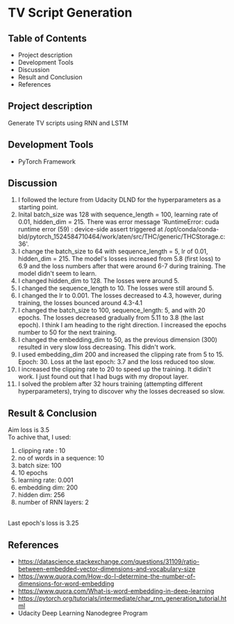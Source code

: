 # TV Script Generation

## Table of Contents
* Project description
* Development Tools
* Discussion
* Result and Conclusion
* References

## Project description
Generate TV scripts using RNN and LSTM

## Development Tools
* PyTorch Framework

## Discussion
1. I followed the lecture from Udacity DLND for the hyperparameters as a starting point.
2. Inital batch_size was 128 with sequence_length = 100, learning rate of 0.01, hidden_dim = 215. There was error message 'RuntimeError: cuda runtime error (59) : device-side assert triggered at /opt/conda/conda-bld/pytorch_1524584710464/work/aten/src/THC/generic/THCStorage.c:36'.
3. I change the batch_size to 64 with sequence_length = 5, lr of 0.01, hidden_dim = 215. The model's losses increased from 5.8 (first loss) to 6.9 and the loss numbers after that were around 6-7 during training. The model didn't seem to learn.
4. I changed hidden_dim to 128. The losses were around 5.
5. I changed the sequence_length to 10. The losses were still around 5.
6. I changed the lr to 0.001. The losses decreased to 4.3, however, during training, the losses bounced around 4.3-4.1
7. I changed the batch_size to 100, sequence_length: 5, and with 20 epochs. The losses decreased gradually from 5.11 to 3.8 (the last epoch). I think I am heading to the right direction. I increased the epochs number to 50 for the next training.
8. I changed the embedding_dim to 50, as the previous dimension (300) resulted in very slow loss decreasing. This didn't work.
9. I used embedding_dim 200 and increased the clipping rate from 5 to 15. Epoch: 30. Loss at the last epoch: 3.7 and the loss reduced too slow.
10. I increased the clipping rate to 20 to speed up the training. It didin't work. I just found out that I had bugs with my dropout layer.
11. I solved the problem after 32 hours training (attempting different hyperparameters), trying to discover why the losses decreased so slow.

## Result & Conclusion
Aim loss is 3.5
<br />
To achive that, I used:
1. clipping rate : 10
2. no of words in a sequence: 10
3. batch size: 100
4. 10 epochs
5. learning rate: 0.001
6. embedding dim: 200
7. hidden dim: 256
8. number of RNN layers: 2
<br />
Last epoch's loss is 3.25

## References
* https://datascience.stackexchange.com/questions/31109/ratio-between-embedded-vector-dimensions-and-vocabulary-size 
* https://www.quora.com/How-do-I-determine-the-number-of-dimensions-for-word-embedding 
* https://www.quora.com/What-is-word-embedding-in-deep-learning 
* https://pytorch.org/tutorials/intermediate/char_rnn_generation_tutorial.html
* Udacity Deep Learning Nanodegree Program
